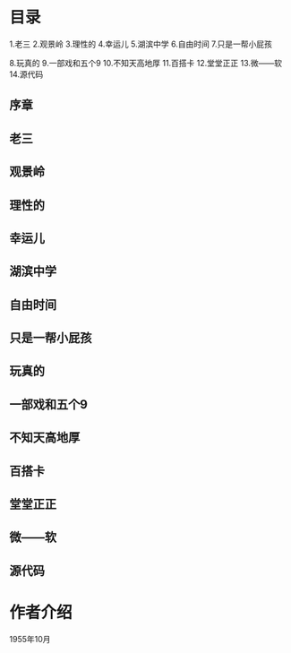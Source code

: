 # 目录
1.老三
2.观景岭
3.理性的
4.幸运儿
5.湖滨中学
6.自由时间
7.只是一帮小屁孩

8.玩真的
9.一部戏和五个9
10.不知天高地厚
11.百搭卡
12.堂堂正正
13.微——软
14.源代码

## 序章
## 老三
## 观景岭
## 理性的
## 幸运儿
## 湖滨中学
## 自由时间
## 只是一帮小屁孩

## 玩真的
## 一部戏和五个9
## 不知天高地厚
## 百搭卡
## 堂堂正正
## 微——软
## 源代码

# 作者介绍
1955年10月
